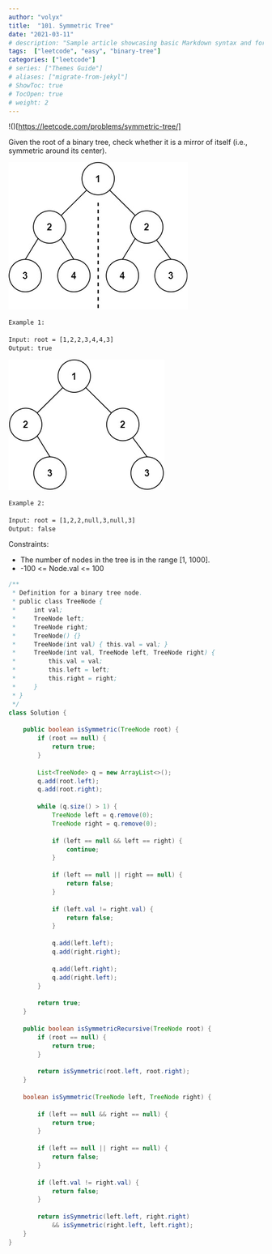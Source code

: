 ```yaml
---
author: "volyx"
title:  "101. Symmetric Tree"
date: "2021-03-11"
# description: "Sample article showcasing basic Markdown syntax and formatting for HTML elements."
tags:  ["leetcode", "easy", "binary-tree"]
categories: ["leetcode"]
# series: ["Themes Guide"]
# aliases: ["migrate-from-jekyl"]
# ShowToc: true
# TocOpen: true
# weight: 2
---
```


!()[https://leetcode.com/problems/symmetric-tree/]

Given the root of a binary tree, check whether it is a mirror of itself (i.e., symmetric around its center).

![ex1](/images/2021-03-11-ex1.jpg)

```txt
Example 1:

Input: root = [1,2,2,3,4,4,3]
Output: true
```

![ex2](/images/2021-03-11-ex2.jpg)

```txt
Example 2:

Input: root = [1,2,2,null,3,null,3]
Output: false
```

Constraints:

- The number of nodes in the tree is in the range [1, 1000].
- -100 <= Node.val <= 100

```java
/**
 * Definition for a binary tree node.
 * public class TreeNode {
 *     int val;
 *     TreeNode left;
 *     TreeNode right;
 *     TreeNode() {}
 *     TreeNode(int val) { this.val = val; }
 *     TreeNode(int val, TreeNode left, TreeNode right) {
 *         this.val = val;
 *         this.left = left;
 *         this.right = right;
 *     }
 * }
 */
class Solution {
    
    public boolean isSymmetric(TreeNode root) {
        if (root == null) {
            return true;
        }
        
        List<TreeNode> q = new ArrayList<>();
        q.add(root.left);
        q.add(root.right);
        
        while (q.size() > 1) {
            TreeNode left = q.remove(0);
            TreeNode right = q.remove(0);
            
            if (left == null && left == right) {
                continue;
            }
            
            if (left == null || right == null) {
                return false;
            }
            
            if (left.val != right.val) {
                return false;
            }
            
            q.add(left.left);
            q.add(right.right);
            
            q.add(left.right);
            q.add(right.left);
        }
        
        return true;
    }
    
    public boolean isSymmetricRecursive(TreeNode root) {
        if (root == null) {
            return true;
        }
        
        return isSymmetric(root.left, root.right);
    }
    
    boolean isSymmetric(TreeNode left, TreeNode right) {
        
        if (left == null && right == null) {
            return true;
        }
        
        if (left == null || right == null) {
            return false;
        }
        
        if (left.val != right.val) {
            return false;
        }
        
        return isSymmetric(left.left, right.right) 
            && isSymmetric(right.left, left.right);
    }
}
```
